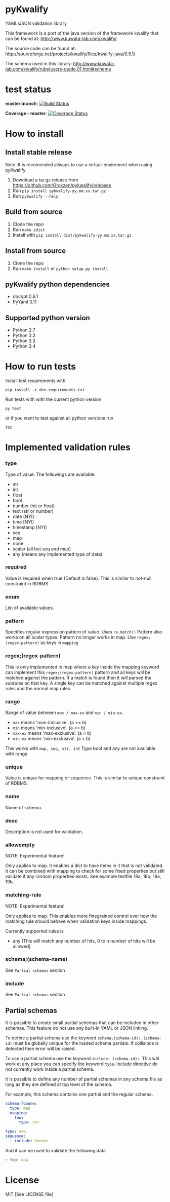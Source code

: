 # pyKwalify

YAML/JSON validation library

This framework is a port of the java version of the framework kwalify that can be found at: http://www.kuwata-lab.com/kwalify/

The source code can be found at: http://sourceforge.net/projects/kwalify/files/kwalify-java/0.5.1/

The schema used in this library: http://www.kuwata-lab.com/kwalify/ruby/users-guide.01.html#schema



# test status

**master branch**: [![Build Status](https://travis-ci.org/Grokzen/pykwalify.svg?branch=master)](https://travis-ci.org/Grokzen/pykwalify)

**Coverage - master**: [![Coverage Status](https://coveralls.io/repos/Grokzen/pykwalify/badge.png?branch=master)](https://coveralls.io/r/Grokzen/pykwalify)



# How to install


## Install stable release

Note: It is recomended allways to use a virtual-enviroment when using pyKwalify

1. Download a tar.gz release from https://github.com/Grokzen/pykwalify/releases
2. Run ``pip install pykwalify-yy.mm.xx.tar.gz``
3. Run ``pykwalify --help``



## Build from source

1. Clone the repo
2. Run ``make sdist``
3. Install with ``pip install dist/pykwalify-yy.mm.xx.tar.gz``



## Install from source

1. Clone the repo
2. Run ``make install`` or ``python setup.py install``



## pyKwalify python dependencies

 - docopt 0.6.1
 - PyYaml 3.11



## Supported python version

 - Python 2.7
 - Python 3.2
 - Python 3.3
 - Python 3.4



# How to run tests

Install test requirements with

```
pip install -r dev-requirements.txt
```

Run tests with with the current python version

```
py.test
```

or if you want to test against all python versions run

```
tox
```



# Implemented validation rules

### type

Type of value. 
The followings are available:

 - str
 - int
 - float
 - bool
 - number (int or float)
 - text (str or number)
 - date [NYI]
 - time [NYI]
 - timestamp [NYI]
 - seq
 - map
 - none
 - scalar (all but seq and map)
 - any (means any implemented type of data)

### required

Value is required when true (Default is false). This is similar to not-null constraint in RDBMS.

### enum

List of available values.

### pattern

Specifies regular expression pattern of value. Uses ``re.match()``
Pattern also works on all scalar types.
Pattern no longer works in map. Use ``regex;(regex-pattern)`` as keys in ``mapping``

### regex;(regex-pattern)

This is only implemented in map where a key inside the mapping keyword can implement this ``regex;(regex-pattern)`` pattern and all keys will be matched against the pattern.
If a match is found then it will parsed the subrules on that key. A single key can be matched against multiple regex rules and the normal map rules.

### range

Range of value between ``max / max-ex`` and ``min / min-ex``.

 - ``max`` means 'max-inclusive'. (a >= b)
 - ``min`` means 'min-inclusive'. (a <= b)
 - ``max-ex`` means 'max-exclusive'. (a > b)
 - ``min-ex`` means 'min-exclusive'. (a < b)

This works with ``map, seq, str, int``
Type bool and any are not available with range

### unique

Value is unique for mapping or sequence. 
This is similar to unique constraint of RDBMS.

### name

Name of schema.

### desc

Description is not used for validation.

### allowempty

NOTE: Experimental feature!

Only applies to map. It enables a dict to have items in it that is not validated. It can be combined with mapping to check for some fixed properties but still validate if any random properties exists. See example testfile 18a, 18b, 19a, 19b.

### matching-rule

NOTE: Experimental feature!

Only applies to map. This enables more finegrained control over how the matching rule should behave when validation keys inside mappings.

Currently supported rules is

 - any [This will match any number of hits, 0 to n number of hits will be allowed]

### schema;(schema-name)

See ``Partial schemas`` section

### include

See ``Partial schemas`` section



## Partial schemas

It is possible to create small partial schemas that can be included in other schemas. This feature do not use any built-in YAML or JSON linking.

To define a partial schema use the keyword ``schema;(schema-id):``. ``(schema-id)`` must be globally unique for the loaded schema partials. If collisions is detected then error will be raised.

To use a partial schema use the keyword ``include: (schema-id):``. This will work at any place you can specify the keyword ``type``. Include directive do not currently work inside a partial schema.

It is possible to define any number of partial schemas in any schema file as long as they are defined at top level of the schema.

For example, this schema contains one partial and the regular schema.

```yaml
schema;fooone:
  type: map
  mapping:
    foo:
      type: str

type: seq
sequence:
  - include: fooone
```

And it can be used to validate the following data

```yaml
- foo: opa
```



# License

MIT [See LICENSE file]

